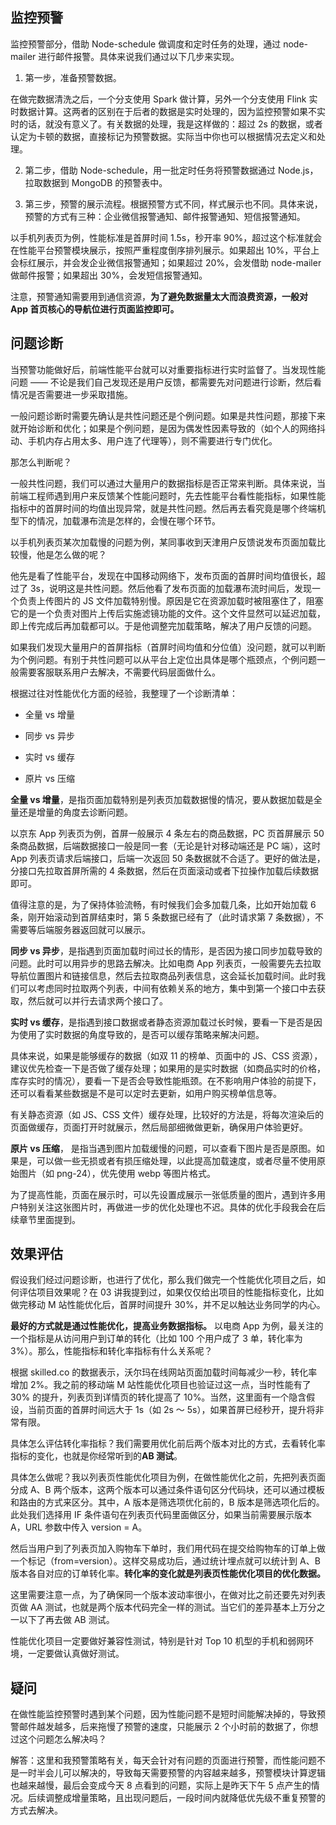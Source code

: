 ## 监控预警

监控预警部分，借助 Node-schedule 做调度和定时任务的处理，通过 node-mailer 进行邮件报警。具体来说我们通过以下几步来实现。

1. 第一步，准备预警数据。

在做完数据清洗之后，一个分支使用 Spark 做计算，另外一个分支使用 Flink 实时数据计算。这两者的区别在于后者的数据是实时处理的，因为监控预警如果不实时的话，就没有意义了。有关数据的处理，我是这样做的：超过 2s 的数据，或者认定为卡顿的数据，直接标记为预警数据。实际当中你也可以根据情况去定义和处理。

2. 第二步，借助 Node-schedule，用一批定时任务将预警数据通过 Node.js，拉取数据到 MongoDB 的预警表中。

3. 第三步，预警的展示流程。根据预警方式不同，样式展示也不同。具体来说，预警的方式有三种：企业微信报警通知、邮件报警通知、短信报警通知。

以手机列表页为例，性能标准是首屏时间 1.5s，秒开率 90%，超过这个标准就会在性能平台预警模块展示，按照严重程度倒序排列展示。如果超出 10%，平台上会标红展示，并会发企业微信报警通知；如果超过 20%，会发借助 node-mailer 做邮件报警；如果超出 30%，会发短信报警通知。

注意，预警通知需要用到通信资源，**为了避免数据量太大而浪费资源，一般对 App 首页核心的导航位进行页面监控即可。**

## 问题诊断

当预警功能做好后，前端性能平台就可以对重要指标进行实时监督了。当发现性能问题 —— 不论是我们自己发现还是用户反馈，都需要先对问题进行诊断，然后看情况是否需要进一步采取措施。

一般问题诊断时需要先确认是共性问题还是个例问题。如果是共性问题，那接下来就开始诊断和优化；如果是个例问题，是因为偶发性因素导致的（如个人的网络抖动、手机内存占用太多、用户连了代理等），则不需要进行专门优化。

那怎么判断呢？

一般共性问题，我们可以通过大量用户的数据指标是否正常来判断。具体来说，当前端工程师遇到用户来反馈某个性能问题时，先去性能平台看性能指标，如果性能指标中的首屏时间的均值出现异常，就是共性问题。然后再去看究竟是哪个终端机型下的情况，加载瀑布流是怎样的，会慢在哪个环节。

以手机列表页某次加载慢的问题为例，某同事收到天津用户反馈说发布页面加载比较慢，他是怎么做的呢？

他先是看了性能平台，发现在中国移动网络下，发布页面的首屏时间均值很长，超过了 3s，说明这是共性问题。然后他看了发布页面的加载瀑布流时间后，发现一个负责上传图片的 JS 文件加载特别慢。原因是它在资源加载时被阻塞住了，阻塞它的是一个负责对图片上传后实施滤镜功能的文件。这个文件显然可以延迟加载，即上传完成后再加载都可以。于是他调整完加载策略，解决了用户反馈的问题。

如果我们发现大量用户的首屏指标（首屏时间均值和分位值）没问题，就可以判断为个例问题。有别于共性问题可以从平台上定位出具体是哪个瓶颈点，个例问题一般需要客服联系用户去解决，不需要代码层面做什么。

根据过往对性能优化方面的经验，我整理了一个诊断清单：

- 全量 vs 增量

- 同步 vs 异步

- 实时 vs 缓存

- 原片 vs 压缩

**全量 vs 增量**，是指页面加载特别是列表页加载数据慢的情况，要从数据加载是全量还是增量的角度去诊断问题。

以京东 App 列表页为例，首屏一般展示 4 条左右的商品数据，PC 页首屏展示 50 条商品数据，后端数据接口一般是同一套（无论是针对移动端还是 PC 端），这时 App 列表页请求后端接口，后端一次返回 50 条数据就不合适了。更好的做法是，分接口先拉取首屏所需的 4 条数据，然后在页面滚动或者下拉操作加载后续数据即可。

值得注意的是，为了保持体验流畅，有时候我们会多加载几条，比如开始加载 6 条，刚开始滚动到首屏结束时，第 5 条数据已经有了（此时请求第 7 条数据），不需要等后端服务器返回就可以展示。

**同步 vs 异步**，是指遇到页面加载时间过长的情形，是否因为接口同步加载导致的问题。此时可以用异步的思路去解决。比如电商 App 列表页，一般需要先去拉取导航位置图片和链接信息，然后去拉取商品列表信息，这会延长加载时间。此时我们可以考虑同时拉取两个列表，中间有依赖关系的地方，集中到第一个接口中去获取，然后就可以并行去请求两个接口了。

**实时 vs 缓存**，是指遇到接口数据或者静态资源加载过长时候，要看一下是否是因为使用了实时数据的角度导致的，是否可以缓存策略来解决问题。

具体来说，如果是能够缓存的数据（如双 11 的榜单、页面中的 JS、CSS 资源），建议优先检查一下是否做了缓存处理；如果用的是实时数据（如商品实时的价格，库存实时的情况），要看一下是否会导致性能瓶颈。在不影响用户体验的前提下，还可以看看某些数据是不是可以定时去更新，如用户购买榜单信息等。

有关静态资源（如 JS、CSS 文件）缓存处理，比较好的方法是，将每次渲染后的页面做缓存，页面打开时就展示，然后局部细微做更新，确保用户体验更好。

**原片 vs 压缩**， 是指当遇到图片加载缓慢的问题，可以查看下图片是否是原图。如果是，可以做一些无损或者有损压缩处理，以此提高加载速度，或者尽量不使用原始图片（如 png-24），优先使用 webp 等图片格式。

为了提高性能，页面在展示时，可以先设置成展示一张低质量的图片，遇到许多用户特别关注这张图片时，再做进一步的优化处理也不迟。具体的优化手段我会在后续章节里面提到。

## 效果评估

假设我们经过问题诊断，也进行了优化，那么我们做完一个性能优化项目之后，如何评估项目效果呢？在 03 讲我提到过，如果仅仅给出项目的性能指标变化，比如做完移动 M 站性能优化后，首屏时间提升 30%，并不足以触达业务同学的内心。

**最好的方式就是通过性能优化，提高业务数据指标。** 以电商 App 为例，最关注的一个指标是从访问用户到订单的转化（比如 100 个用户成了 3 单，转化率为 3%）。那么，性能指标和转化率指标有什么关系呢？

根据 skilled.co 的数据表示，沃尔玛在线网站页面加载时间每减少一秒，转化率增加 2%。我之前的移动端 M 站性能优化项目也验证过这一点，当时性能有了 30% 的提升，列表页到详情页的转化提高了 10%。当然，这里面有一个隐含假设，当前页面的首屏时间远大于 1s（如 2s ～ 5s），如果首屏已经秒开，提升将非常有限。

具体怎么评估转化率指标？我们需要用优化前后两个版本对比的方式，去看转化率指标的变化，也就是你经常听到的**AB 测试**。

具体怎么做呢？我以列表页性能优化项目为例，在做性能优化之前，先把列表页面分成 A、B 两个版本，这两个版本可以通过条件语句区分代码块，还可以通过模板和路由的方式来区分。其中，A 版本是筛选项优化前的，B 版本是筛选项化后的。此处我们选择用 IF 条件语句在列表页代码里面做区分，如果当前需要展示版本 A，URL 参数中传入 version = A。

然后当用户到了列表页加入购物车下单时，我们用代码在提交给购物车的订单上做一个标记（from=version）。这样交易成功后，通过统计埋点就可以统计到 A、B 版本各自对应的订单转化率。**转化率的变化就是列表页性能优化项目的优化数据。**

这里需要注意一点，为了确保同一个版本波动率很小，在做对比之前还要先对列表页做 AA 测试，也就是两个版本代码完全一样的测试。当它们的差异基本上万分之一以下了再去做 AB 测试。

性能优化项目一定要做好兼容性测试，特别是针对 Top 10 机型的手机和弱网环境，一定要做认真做好测试。

## 疑问

在做性能监控预警时遇到某个问题，因为性能问题不是短时间能解决掉的，导致预警邮件越发越多，后来拖慢了预警的速度，只能展示 2 个小时前的数据了，你想过这个问题怎么解决吗？

解答：这里和我预警策略有关，每天会针对有问题的页面进行预警，而性能问题不是一时半会儿可以解决的，导致每天需要预警的内容越来越多，预警模块计算逻辑也越来越慢，最后会变成今天 8 点看到的问题，实际上是昨天下午 5 点产生的情况。后续调整成增量策略，且出现问题后，一段时间内就降低优先级不重复预警的方式去解决。
